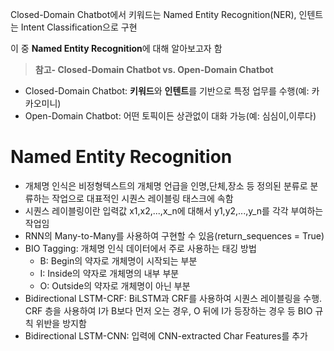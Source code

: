Closed-Domain Chatbot에서 키워드는 Named Entity Recognition(NER), 인텐트는 Intent Classification으로 구현

이 중 **Named Entity Recognition**에 대해 알아보고자 함

> **참고- Closed-Domain Chatbot vs. Open-Domain Chatbot**
- Closed-Domain Chatbot: **키워드**와 **인텐트**를 기반으로 특정 업무를 수행(예: 카카오미니)
- Open-Domain Chatbot: 어떤 토픽이든 상관없이 대화 가능(예: 심심이,이루다)

# Named Entity Recognition
- 개체명 인식은 비정형텍스트의 개체명 언급을 인명,단체,장소 등 정의된 분류로 분류하는 작업으로 대표적인 시퀀스 레이블링 태스크에 속함
- 시퀀스 레이블링이란 입력값 x1,x2,...,x_n에 대해서 y1,y2,...,y_n를 각각 부여하는 작업임
- RNN의 Many-to-Many를 사용하여 구현할 수 있음(return_sequences = True)
- BIO Tagging: 개체명 인식 데이터에서 주로 사용하는 태깅 방법
	- B: Begin의 약자로 개체명이 시작되는 부분
  	- I: Inside의 약자로 개체명의 내부 부분
   	- O: Outside의 약자로 개체명이 아닌 부분
- Bidirectional LSTM-CRF: BiLSTM과 CRF를 사용하여 시퀀스 레이블링을 수행. CRF 층을 사용하여 I가 B보다 먼저 오는 경우, O 뒤에 I가 등장하는 경우 등 BIO 규칙 위반을 방지함
- Bidirectional LSTM-CNN: 입력에 CNN-extracted Char Features를 추가
